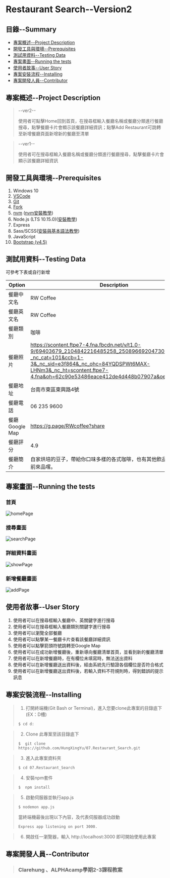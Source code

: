 # Restaurant Search--Version2

## 目錄--Summary

* [專案概述--Project Description](#1)
* [開發工具與環境--Prerequisites](#2)
* [測試用資料--Testing Data](#3)
* [專案畫面--Running the tests](#4)
* [使用者故事--User Story](#5)
* [專案安裝流程--Installing](#6)
* [專案開發人員--Contributor](#7)


<h2 id="1"> 專案概述--Project Description</h2>

>--ver2-- 
>
>使用者可點擊Home回到首頁，在搜尋框輸入餐廳名稱或餐廳分類進行餐廳搜尋，點擊餐廳卡片會顯示該餐廳詳細資訊；點擊Add Restaurant可跳轉至新增餐廳頁面新增新的餐廳至清單

>--ver1--
>
>使用者可在搜尋框輸入餐廳名稱或餐廳分類進行餐廳搜尋，點擊餐廳卡片會顯示該餐廳詳細資訊

<h2 id="2"> 開發工具與環境--Prerequisites</h2>

1. Windows 10
2. [VSCode](https://code.visualstudio.com/download)
3. [Git](https://git-scm.com/)
4. [Fork](https://git-fork.com//)
5. [nvm](https://github.com/coreybutler/nvm-windows/releases) ([nvm安裝教學](https://www.onejar99.com/nvm-install-for-windows/))
6. Node.js (LTS 10.15.0)([安裝教學](https://www.onejar99.com/nvm-install-for-windows/))
7. Express 
8. Sass/SCSS([安裝與基本語法教學](https://tw.alphacamp.co/blog/css-preprocessor-sass-scss))
9. JavaScript
10. [Bootstrap (v4.5)](https://getbootstrap.com/docs/4.5/getting-started/introduction/)

<h2 id="3"> 測試用資料--Testing Data</h2>
可參考下表或自行新增

| Option         | Description                                                                                                                                                                                                                                    |
|----------------|------------------------------------------------------------------------------------------------------------------------------------------------------------------------------------------------------------------------------------------------|
| 餐廳中文名     | RW Coffee                                                                                                                                                                                                                                      |
| 餐廳英文名     | RW Coffee                                                                                                                                                                                                                                      |
| 餐廳類別       | 咖啡                                                                                                                                                                                                                                           |
| 餐廳照片       | https://scontent.ftpe7-4.fna.fbcdn.net/v/t1.0-9/69403679_2104842216485258_2508966920473018368_n.jpg?_nc_cat=101&ccb=1-3&_nc_sid=e3f864&_nc_ohc=84YQDSPWt6MAX-LHNm3&_nc_ht=scontent.ftpe7-4.fna&oh=62c90e53486eace412de4d448b07907a&oe=6069637E |
| 餐廳地址       | 台南市東區東興路4號                                                                                                                                                                                                                            |
| 餐廳電話       | 06 235 9600                                                                                                                                                                                                                                    |
| 餐廳Google Map | https://g.page/RWcoffee?share                                                                                                                                                                                                                  |
| 餐廳評分       | 4.9                                                                                                                                                                                                                                            |
| 餐廳簡介       | 自家烘培的豆子，帶給你口味多樣的各式咖啡，也有其他飲品喔～歡迎大家前來品嚐。                                                                                                                                                                       |


<h2 id="4"> 專案畫面--Running the tests</h2>

### 首頁
![homePage](/public/img/homePage.png)

### 搜尋畫面
![searchPage](/public/img/searchPage.png)

### 詳細資料畫面
![showPage](/public/img/showPage.png)

### 新增餐廳畫面
![addPage](/public/img/addPage.png)

<h2 id="5"> 使用者故事--User Story</h2>

1. 使用者可以在搜尋框輸入餐廳中、英關鍵字進行搜尋
2. 使用者可以在搜尋框輸入餐廳類別關鍵字進行搜尋
3. 使用者可以瀏覽全部餐廳
4. 使用者可以點擊某一餐廳卡片查看該餐廳詳細資訊
5. 使用者可以點擊箭頭符號跳轉至Google Map
6. 使用者可以在成功新增餐廳後，重新導向餐廳清單首頁，並看到新的餐廳清單
7. 使用者可以在新增餐廳時，在有欄位未填寫時，無法送出資料
8. 使用者可以在新增餐廳送出資料後，經由系統先行驗證各個欄位是否符合格式
9. 使用者可以在新增餐廳送出資料後，若輸入資料不符規則時，得到錯誤的提示訊息

<h2 id="6">專案安裝流程--Installing</h2>

>1. 打開終端機(Git Bash or Terminal)，進入您要clone此專案的目錄底下(EX：D槽)
>```
>$ cd d:
>```

>2. Clone 此專案至該目錄底下
>```
>$  git clone https://github.com/HungXingYu/07.Restaurant_Search.git
>```

>3. 進入此專案資料夾
>```
>$ cd 07.Restaurant_Search
>```

>4. 安裝npm套件
>```
>$  npm install
>```

>5. 啟動伺服器並執行app.js
>```
>$ nodemon app.js
>```
>當終端機最後出現以下內容，及代表伺服器成功啟動
>```
>Express app listening on port 3000.
>```

>6. 開啟任一瀏覽器，輸入 http://localhost:3000 即可開始使用此專案

<h2 id="7">專案開發人員--Contributor</h2>

> ### Clarehung 、ALPHAcamp學期2-3課程教案